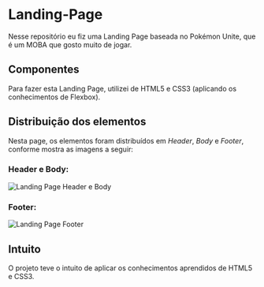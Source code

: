 # Landing-Page
Nesse repositório eu fiz uma Landing Page baseada no Pokémon Unite, que é um MOBA que gosto muito de jogar.

## Componentes
Para fazer esta Landing Page, utilizei de HTML5 e CSS3 (aplicando os conhecimentos de Flexbox).

## Distribuição dos elementos
Nesta page, os elementos foram distribuídos em *Header*, *Body* e *Footer*, conforme mostra as imagens a seguir:

### Header e Body:
![Landing Page Header e Body](https://cdn.discordapp.com/attachments/855654110320394250/1011355449859256370/unknown.png)

### Footer:
![Landing Page Footer](https://media.discordapp.net/attachments/855654110320394250/1011357912049930270/unknown.png?width=1220&height=683)

## Intuito
O projeto teve o intuito de aplicar os conhecimentos aprendidos de HTML5 e CSS3.